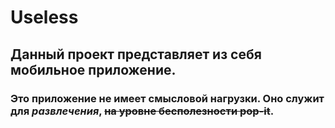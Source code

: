 # Useless
## Данный проект представляет из себя **мобильное приложение**. 
### Это приложение не имеет смысловой нагрузки. Оно служит для *развлечения*, ~~на уровне бесполезности pop-it~~.
